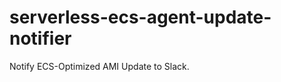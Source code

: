 serverless-ecs-agent-update-notifier
====================================

Notify ECS-Optimized AMI Update to Slack.
